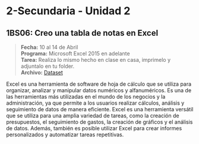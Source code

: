 # 2-Secundaria - Unidad 2

## 1BS06: Creo una tabla de notas en Excel

> **Fecha:** 10 al 14 de Abril<br> **Programa:** Microsoft Excel 2015 en adelante<br> **Tarea:** Realiza lo mismo hecho en clase en casa, imprimelo y adjuntalo en tu folder.<br> **Archivo:** [Dataset](https://github.com/kushal3877/StudentsPerformance.csv/blob/1dc0f5a8ec5a974013901bc93a5a9725763dcef1/StudentsPerformance.csv ':include :type=code')

Excel es una herramienta de software de hoja de cálculo que se utiliza para organizar, analizar y manipular datos numéricos y alfanuméricos. Es una de las herramientas más utilizadas en el mundo de los negocios y la administración, ya que permite a los usuarios realizar cálculos, análisis y seguimiento de datos de manera eficiente. Excel es una herramienta versátil que se utiliza para una amplia variedad de tareas, como la creación de presupuestos, el seguimiento de gastos, la creación de gráficos y el análisis de datos. Además, también es posible utilizar Excel para crear informes personalizados y automatizar tareas repetitivas.